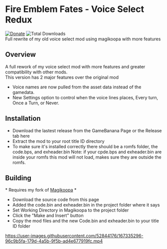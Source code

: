 # Fire Emblem Fates - Voice Select Redux
[![Donate](https://img.shields.io/badge/Donate-PayPal-green.svg)](https://www.paypal.com/donate?hosted_button_id=7LVCJCM9LNQ2W)
![Total Downloads](https://img.shields.io/github/downloads/VelouriasMoon/Fire-Emblem-Fates-Voice-Select-Redux/total 'Total Downloads')  
Full rewrite of my old voice select mod using magikoopa with more features

## Overview
A full rework of my voice select mod with more features and greater compatibility with other mods.  
This version has 2 major features over the original mod
- Voice names are now pulled from the asset data instead of the gamedata.
- New Settings option to control when the voice lines places, Every turn, Once a Turn, or Never.

## Installation
- Download the lastest release from the GameBanana Page or the Release tab here
- Extract the mod to your root title ID directory
- To make sure it's installed correctly there should be a romfs folder, the code.bps, and exheader.bin
Note: if your cpde.bps and exheader.bin are inside your romfs this mod will not load, makes sure they are outside the romfs.

## Building
\* Requires my fork of [Magikoopa](https://github.com/VelouriasMoon/Magikoopa) \*
- Download the source code from this page
- Added the code.bin and exheader.bin in the project folder where it says
- Set Working Directory in Magikoopa to the project folder
- Click the "Make and Insert" button
- Copy the mod files and the new Code.bin and exheader.bin to your title ID folder


https://user-images.githubusercontent.com/52844176/167335296-96c9b5fa-179d-4a5b-9f5b-ad4e677919fc.mp4

